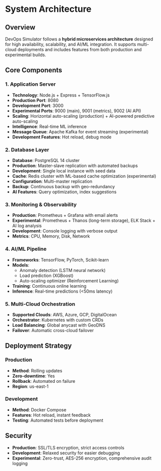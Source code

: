 # System Architecture

## Overview
DevOps Simulator follows a **hybrid microservices architecture** designed for high availability, scalability, and AI/ML integration. It supports multi-cloud deployments and includes features from both production and experimental builds.

## Core Components

### 1. Application Server
- **Technology**: Node.js + Express + TensorFlow.js
- **Production Port**: 8080
- **Development Port**: 3000
- **Experimental Ports**: 9000 (main), 9001 (metrics), 9002 (AI API)
- **Scaling**: Horizontal auto-scaling (production) + AI-powered predictive auto-scaling
- **Intelligence**: Real-time ML inference
- **Message Queue**: Apache Kafka for event streaming (experimental)
- **Development Features**: Hot reload, debug mode

### 2. Database Layer
- **Database**: PostgreSQL 14 cluster
- **Production**: Master-slave replication with automated backups
- **Development**: Single local instance with seed data
- **Cache**: Redis cluster with ML-based cache optimization (experimental)
- **Configuration**: Multi-master replication
- **Backup**: Continuous backup with geo-redundancy
- **AI Features**: Query optimization, index suggestions

### 3. Monitoring & Observability
- **Production**: Prometheus + Grafana with email alerts
- **Experimental**: Prometheus + Thanos (long-term storage), ELK Stack + AI log analysis
- **Development**: Console logging with verbose output
- **Metrics**: CPU, Memory, Disk, Network

### 4. AI/ML Pipeline
- **Frameworks**: TensorFlow, PyTorch, Scikit-learn
- **Models**: 
  - Anomaly detection (LSTM neural network)
  - Load prediction (XGBoost)
  - Auto-scaling optimizer (Reinforcement Learning)
- **Training**: Continuous online learning
- **Inference**: Real-time predictions (<50ms latency)

### 5. Multi-Cloud Orchestration
- **Supported Clouds**: AWS, Azure, GCP, DigitalOcean
- **Orchestrator**: Kubernetes with custom CRDs
- **Load Balancing**: Global anycast with GeoDNS
- **Failover**: Automatic cross-cloud failover

## Deployment Strategy

### Production
- **Method**: Rolling updates
- **Zero-downtime**: Yes
- **Rollback**: Automated on failure
- **Region**: us-east-1

### Development
- **Method**: Docker Compose
- **Features**: Hot reload, instant feedback
- **Testing**: Automated tests before deployment

## Security
- **Production**: SSL/TLS encryption, strict access controls
- **Development**: Relaxed security for easier debugging
- **Experimental**: Zero-trust, AES-256 encryption, comprehensive audit logging
